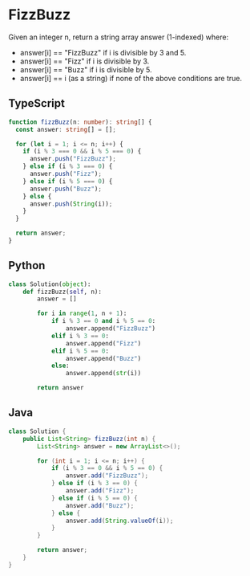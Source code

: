 # FizzBuzz

Given an integer n, return a string array answer (1-indexed) where:

- answer[i] == "FizzBuzz" if i is divisible by 3 and 5.
- answer[i] == "Fizz" if i is divisible by 3.
- answer[i] == "Buzz" if i is divisible by 5.
- answer[i] == i (as a string) if none of the above conditions are true.

## TypeScript

```typescript
function fizzBuzz(n: number): string[] {
  const answer: string[] = [];

  for (let i = 1; i <= n; i++) {
    if (i % 3 === 0 && i % 5 === 0) {
      answer.push("FizzBuzz");
    } else if (i % 3 === 0) {
      answer.push("Fizz");
    } else if (i % 5 === 0) {
      answer.push("Buzz");
    } else {
      answer.push(String(i));
    }
  }

  return answer;
}
```

## Python

```python
class Solution(object):
    def fizzBuzz(self, n):
        answer = []

        for i in range(1, n + 1):
            if i % 3 == 0 and i % 5 == 0:
                answer.append("FizzBuzz")
            elif i % 3 == 0:
                answer.append("Fizz")
            elif i % 5 == 0:
                answer.append("Buzz")
            else:
                answer.append(str(i))

        return answer
```

## Java

```java
class Solution {
    public List<String> fizzBuzz(int n) {
        List<String> answer = new ArrayList<>();

        for (int i = 1; i <= n; i++) {
            if (i % 3 == 0 && i % 5 == 0) {
                answer.add("FizzBuzz");
            } else if (i % 3 == 0) {
                answer.add("Fizz");
            } else if (i % 5 == 0) {
                answer.add("Buzz");
            } else {
                answer.add(String.valueOf(i));
            }
        }

        return answer;
    }
}
```
